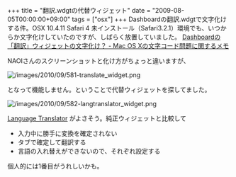 +++
title = "翻訳.wdgtの代替ウィジェット"
date = "2009-08-05T00:00:00+09:00"
tags = ["osx"]
+++
Dashboardの翻訳.wdgtで文字化けする件。OSX 10.4.11 Safari 4 未インストール（Safari3.2.1）環境でも、いつからか文字化けしていたのですが、しばらく放置していました。 [Dashboardの「翻訳」ウィジェットの文字化け？ - Mac OS Xの文字コード問題に関するメモ](http://d.hatena.ne.jp/NAOI/20090731/1249014757) 

NAOIさんのスクリーンショットと化け方がちょっと違いますが、

![/images/2010/09/581-translate_widget.png](/images/2010/09/581-translate_widget.png)

となって機能しません。ということで代替ウィジェットを探してました。

![/images/2010/09/582-langtranslator_widget.png](/images/2010/09/582-langtranslator_widget.png)

[Language Translator](http://www.apple.com/downloads/dashboard/travel/languagetranslator.html) がよさそう。純正ウィジェットと比較して

- 入力中に勝手に変換を確定されない
- タブで確定して翻訳する
- 言語の入れ替えができないので、それぞれ設定する

個人的には1番目がうれしいかも。
